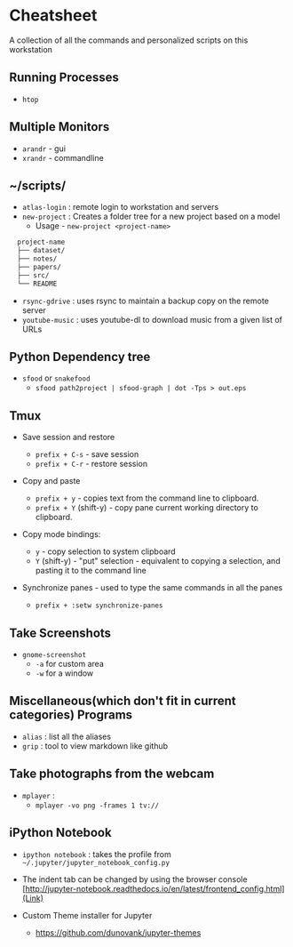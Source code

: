 # Cheatsheet
A collection of all the commands and personalized scripts on this workstation

## Running Processes
* `htop`

## Multiple Monitors
* `arandr` - gui
* `xrandr` - commandline

## ~/scripts/
* `atlas-login` : remote login to workstation and servers
* `new-project` : Creates a folder tree for a new project based on a model
  - Usage - `new-project <project-name>`

```sh
  project-name
  ├── dataset/
  ├── notes/
  ├── papers/
  ├── src/
  └── README
```
* `rsync-gdrive` : uses rsync to maintain a backup copy on the remote server
* `youtube-music` : uses youtube-dl to download music from a given list of URLs

## Python Dependency tree
* `sfood` or `snakefood`
  - `sfood path2project | sfood-graph | dot -Tps > out.eps`

## Tmux
* Save session and restore
  - `prefix + C-s` - save session
  - `prefix + C-r` - restore session

* Copy and paste
  - `prefix + y` - copies text from the command line to clipboard.
  - `prefix + Y` (shift-y) - copy pane current working directory to clipboard.

* Copy mode bindings:
  - `y` - copy selection to system clipboard
  - `Y` (shift-y) - "put" selection - equivalent to copying a selection, and
  pasting it to the command line

* Synchronize panes - used to type the same commands in all the panes
  - `prefix + :setw synchronize-panes`

## Take Screenshots
* `gnome-screenshot`
   - `-a` for custom area
   - `-w` for a window

## Miscellaneous(which don't fit in current categories) Programs
* `alias` : list all the aliases
* `grip` : tool to view markdown like github

## Take photographs from the webcam
* `mplayer` :
  - `mplayer -vo png -frames 1 tv://`

## iPython Notebook
* `ipython notebook` : takes the profile from `~/.jupyter/jupyter_notebook_config.py`
* The indent tab can be changed by using the browser console
  [http://jupyter-notebook.readthedocs.io/en/latest/frontend_config.html](Link)

* Custom Theme installer for Jupyter
  - https://github.com/dunovank/jupyter-themes